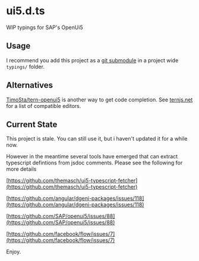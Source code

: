 # ui5.d.ts
WIP typings for SAP's OpenUi5

## Usage

I recommend you add this project as a [git submodule](https://git-scm.com/docs/git-submodule) in a project wide 
`typings/`  folder.

## Alternatives

[TimoSta/tern-openui5](https://github.com/TimoSta/tern-openui5) is another way to get code completion. See [ternjs.net](http://ternjs.net/) for a list of compatible editors. 


## Current State

This project is stale. You can still use it, but i haven't updated it for a while now. 

However in the meantime several tools have emerged that can extract typescript defintions from jsdoc comments. Please see the following for more details

[https://github.com/themasch/ui5-typescript-fetcher](https://github.com/themasch/ui5-typescript-fetcher)

[https://github.com/angular/dgeni-packages/issues/118](https://github.com/angular/dgeni-packages/issues/118)

[https://github.com/SAP/openui5/issues/88](https://github.com/SAP/openui5/issues/88)

[https://github.com/facebook/flow/issues/7](https://github.com/facebook/flow/issues/7)

Enjoy.
